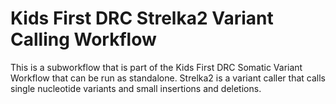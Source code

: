 # Kids First DRC Strelka2 Variant Calling Workflow
This is a subworkflow that is part of the Kids First DRC Somatic Variant Workflow that can be run as standalone.
Strelka2 is a variant caller that calls single nucleotide variants and small insertions and deletions.

